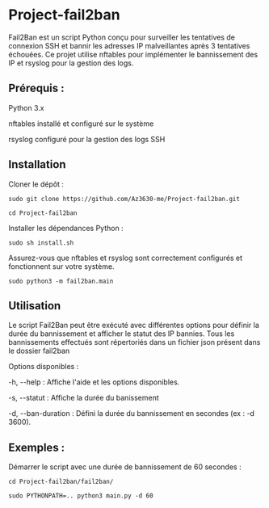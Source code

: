 # Project-fail2ban

Fail2Ban est un script Python conçu pour surveiller les tentatives de connexion SSH et bannir les adresses IP malveillantes après 3 tentatives échouées. Ce projet utilise nftables pour implémenter le bannissement des IP et rsyslog pour la gestion des logs.

## Prérequis :

Python 3.x

nftables installé et configuré sur le système

rsyslog configuré pour la gestion des logs SSH

## Installation

Cloner le dépôt :
```
sudo git clone https://github.com/Az3630-me/Project-fail2ban.git

cd Project-fail2ban
```
Installer les dépendances Python :
```
sudo sh install.sh
```
Assurez-vous que nftables et rsyslog sont correctement configurés et fonctionnent sur votre système.
```
sudo python3 -m fail2ban.main
```
## Utilisation

Le script Fail2Ban peut être exécuté avec différentes options pour définir la durée du bannissement et afficher le statut des IP bannies.
Tous les bannissements effectués sont répertoriés dans un fichier json présent dans le dossier fail2ban

Options disponibles :

-h, --help : Affiche l'aide et les options disponibles.

-s, --statut : Affiche la durée du banissement 

-d, --ban-duration : Défini la durée du bannissement en secondes (ex : -d 3600).

## Exemples :

Démarrer le script avec une durée de bannissement de 60 secondes :
```
cd Project-fail2ban/fail2ban/ 

sudo PYTHONPATH=.. python3 main.py -d 60
```
